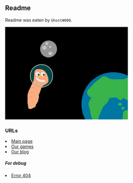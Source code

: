 ## Readme

Readme was eaten by ```Ghost#000```.

<img src="files/images/open-graph.png">

<h3>URLs</h3>

<li><a href="/">Main page</a></li>
<li><a href="/games">Our games</a></li>
<li><a href="/blog">Our blog</a>

<h5>For debug</h5>

<li><a href="404">Error 404</a></li>
